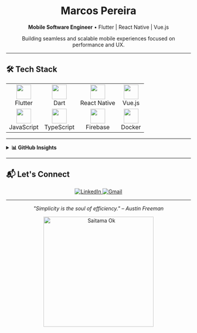 <h1 align="center">Marcos Pereira</h1>
<p align="center">
  <strong>Mobile Software Engineer</strong> • Flutter | React Native | Vue.js  
</p>
<p align="center">
  Building seamless and scalable mobile experiences focused on performance and UX.
</p>

---

## 🛠 Tech Stack

<table>
  <tr>
    <td align="center"><img src="https://cdn.jsdelivr.net/gh/devicons/devicon/icons/flutter/flutter-original.svg" width="40"/><br/>Flutter</td>
    <td align="center"><img src="https://cdn.jsdelivr.net/gh/devicons/devicon/icons/dart/dart-original.svg" width="40"/><br/>Dart</td>
    <td align="center"><img src="https://cdn.jsdelivr.net/gh/devicons/devicon/icons/react/react-original.svg" width="40"/><br/>React Native</td>
    <td align="center"><img src="https://cdn.jsdelivr.net/gh/devicons/devicon/icons/vuejs/vuejs-original.svg" width="40"/><br/>Vue.js</td>
  </tr>
  <tr>
    <td align="center"><img src="https://cdn.jsdelivr.net/gh/devicons/devicon/icons/javascript/javascript-original.svg" width="40"/><br/>JavaScript</td>
    <td align="center"><img src="https://cdn.jsdelivr.net/gh/devicons/devicon/icons/typescript/typescript-original.svg" width="40"/><br/>TypeScript</td>
    <td align="center"><img src="https://cdn.jsdelivr.net/gh/devicons/devicon/icons/firebase/firebase-plain.svg" width="40"/><br/>Firebase</td>
    <td align="center"><img src="https://cdn.jsdelivr.net/gh/devicons/devicon/icons/docker/docker-original.svg" width="40"/><br/>Docker</td>
  </tr>
</table>

---

<details>
  <summary><strong>📊 GitHub Insights</strong></summary>
  <br/>

  <p align="center">
    <img src="https://streak-stats.demolab.com?user=MarcosPereira1&theme=tokyonight&hide_border=true&date_format=j%20M%5B%20Y%5D" alt="GitHub Streak Stats"/>
  </p>

  <p align="center">
    <img src="https://github-readme-stats.vercel.app/api/top-langs/?username=MarcosPereira1&layout=compact&langs_count=8&theme=tokyonight&hide_border=true" alt="Top Languages" />
  </p>

</details>

---

## 📬 Let's Connect

<p align="center">
  <a href="https://www.linkedin.com/in/marcospereira2/" target="_blank">
    <img src="https://img.shields.io/badge/LinkedIn-0A66C2?style=for-the-badge&logo=linkedin&logoColor=white" alt="LinkedIn"/>
  </a>
  <a href="mailto:marcosvpsousa01@gmail.com">
    <img src="https://img.shields.io/badge/Gmail-D14836?style=for-the-badge&logo=gmail&logoColor=white" alt="Gmail"/>
  </a>
</p>

---

<p align="center"><i>"Simplicity is the soul of efficiency." – Austin Freeman</i></p>

<p align="center">
  <img src="https://media1.tenor.com/m/kJh0cK6_RDEAAAAC/anime-unclephuc.gif" width="300" alt="Saitama Ok" />
</p>

